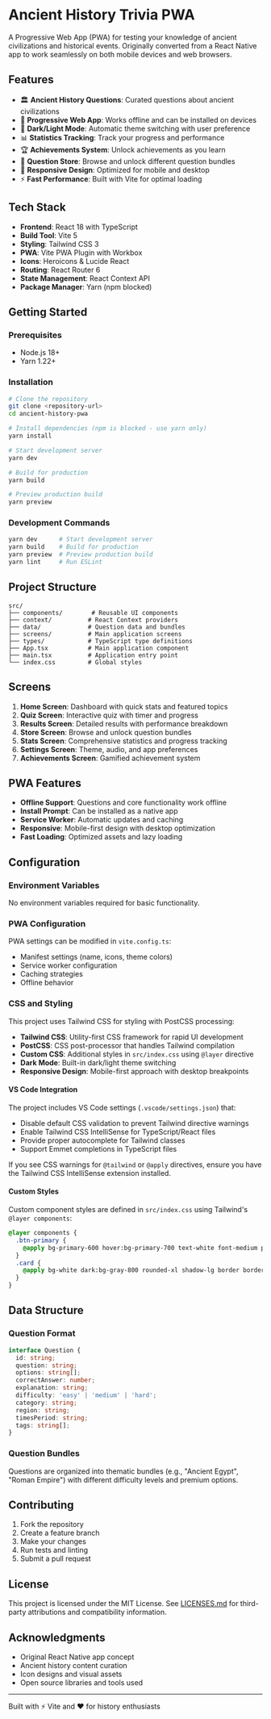 # Ancient History Trivia PWA

A Progressive Web App (PWA) for testing your knowledge of ancient civilizations and historical events. Originally converted from a React Native app to work seamlessly on both mobile devices and web browsers.

## Features

- 🏛️ **Ancient History Questions**: Curated questions about ancient civilizations
- 📱 **Progressive Web App**: Works offline and can be installed on devices
- 🌙 **Dark/Light Mode**: Automatic theme switching with user preference
- 📊 **Statistics Tracking**: Track your progress and performance
- 🏆 **Achievements System**: Unlock achievements as you learn
- 🛒 **Question Store**: Browse and unlock different question bundles
- 📱 **Responsive Design**: Optimized for mobile and desktop
- ⚡ **Fast Performance**: Built with Vite for optimal loading

## Tech Stack

- **Frontend**: React 18 with TypeScript
- **Build Tool**: Vite 5
- **Styling**: Tailwind CSS 3
- **PWA**: Vite PWA Plugin with Workbox
- **Icons**: Heroicons & Lucide React
- **Routing**: React Router 6
- **State Management**: React Context API
- **Package Manager**: Yarn (npm blocked)

## Getting Started

### Prerequisites

- Node.js 18+
- Yarn 1.22+

### Installation

```bash
# Clone the repository
git clone <repository-url>
cd ancient-history-pwa

# Install dependencies (npm is blocked - use yarn only)
yarn install

# Start development server
yarn dev

# Build for production
yarn build

# Preview production build
yarn preview
```

### Development Commands

```bash
yarn dev      # Start development server
yarn build    # Build for production
yarn preview  # Preview production build
yarn lint     # Run ESLint
```

## Project Structure

```
src/
├── components/        # Reusable UI components
├── context/          # React Context providers
├── data/             # Question data and bundles
├── screens/          # Main application screens
├── types/            # TypeScript type definitions
├── App.tsx           # Main application component
├── main.tsx          # Application entry point
└── index.css         # Global styles
```

## Screens

1. **Home Screen**: Dashboard with quick stats and featured topics
2. **Quiz Screen**: Interactive quiz with timer and progress
3. **Results Screen**: Detailed results with performance breakdown
4. **Store Screen**: Browse and unlock question bundles
5. **Stats Screen**: Comprehensive statistics and progress tracking
6. **Settings Screen**: Theme, audio, and app preferences
7. **Achievements Screen**: Gamified achievement system

## PWA Features

- **Offline Support**: Questions and core functionality work offline
- **Install Prompt**: Can be installed as a native app
- **Service Worker**: Automatic updates and caching
- **Responsive**: Mobile-first design with desktop optimization
- **Fast Loading**: Optimized assets and lazy loading

## Configuration

### Environment Variables

No environment variables required for basic functionality.

### PWA Configuration

PWA settings can be modified in `vite.config.ts`:

- Manifest settings (name, icons, theme colors)
- Service worker configuration
- Caching strategies
- Offline behavior

### CSS and Styling

This project uses Tailwind CSS for styling with PostCSS processing:

- **Tailwind CSS**: Utility-first CSS framework for rapid UI development
- **PostCSS**: CSS post-processor that handles Tailwind compilation
- **Custom CSS**: Additional styles in `src/index.css` using `@layer` directive
- **Dark Mode**: Built-in dark/light theme switching
- **Responsive Design**: Mobile-first approach with desktop breakpoints

#### VS Code Integration

The project includes VS Code settings (`.vscode/settings.json`) that:
- Disable default CSS validation to prevent Tailwind directive warnings
- Enable Tailwind CSS IntelliSense for TypeScript/React files
- Provide proper autocomplete for Tailwind classes
- Support Emmet completions in TypeScript files

If you see CSS warnings for `@tailwind` or `@apply` directives, ensure you have the Tailwind CSS IntelliSense extension installed.

#### Custom Styles

Custom component styles are defined in `src/index.css` using Tailwind's `@layer components`:

```css
@layer components {
  .btn-primary {
    @apply bg-primary-600 hover:bg-primary-700 text-white font-medium py-3 px-6 rounded-lg transition-colors duration-200;
  }
  .card {
    @apply bg-white dark:bg-gray-800 rounded-xl shadow-lg border border-gray-200 dark:border-gray-700;
  }
}
```

## Data Structure

### Question Format

```typescript
interface Question {
  id: string;
  question: string;
  options: string[];
  correctAnswer: number;
  explanation: string;
  difficulty: 'easy' | 'medium' | 'hard';
  category: string;
  region: string;
  timesPeriod: string;
  tags: string[];
}
```

### Question Bundles

Questions are organized into thematic bundles (e.g., "Ancient Egypt", "Roman Empire") with different difficulty levels and premium options.

## Contributing

1. Fork the repository
2. Create a feature branch
3. Make your changes
4. Run tests and linting
5. Submit a pull request

## License

This project is licensed under the MIT License. See [LICENSES.md](./LICENSES.md) for third-party attributions and compatibility information.

## Acknowledgments

- Original React Native app concept
- Ancient history content curation
- Icon designs and visual assets
- Open source libraries and tools used

---

Built with ⚡ Vite and ❤️ for history enthusiasts
